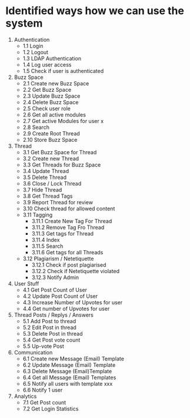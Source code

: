 # Identified ways how we can use the system 

1. Authentication
    * 1.1 Login
    * 1.2 Logout
    * 1.3 LDAP Authentication 
    * 1.4 Log user access
    * 1.5 Check if user is authenticated
2. Buzz Space
    * 2.1 Create new Buzz Space
    * 2.2 Get Buzz Space    
    * 2.3 Update Buzz Space
    * 2.4 Delete Buzz Space
    * 2.5 Check user role
	* 2.6 Get all active modules
    * 2.7 Get active Modules for user x
    * 2.8 Search
	* 2.9 Create Root Thread
	* 2.10 Store Buzz Space
3. Thread
    * 3.1 Get Buzz Space for Thread
    * 3.2 Create new Thread
    * 3.3 Get Threads for Buzz Space
    * 3.4 Update Thread
    * 3.5 Delete Thread
    * 3.6 Close / Lock Thread
    * 3.7 Hide Thread 
    * 3.8 Get Thread Tags 
    * 3.9 Report Thread for review
    * 3.10 Check thread for allowed content
    * 3.11 Tagging
        * 3.11.1 Create New Tag For Thread
        * 3.11.2 Remove Tag Fro Thread
        * 3.11.3 Get tags for Thread
        * 3.11.4 Index
        * 3.11.5 Search
        * 3.11.6 Get tags for all Threads
    *  3.12 Plagiarism / Netetiquette 
        *  3.12.1 Check if post plagiarised 
        *  3.12.2 Check if Netetiquette violated
        *  3.12.3 Notify Admin
4. User Stuff
    * 4.1 Get Post Count of User
    * 4.2 Update Post Count of User
    * 4.3 Increase Number of Upvotes for user
    * 4.4 Get number of Upvotes for user
5. Thread Posts / Replys / Answers 
    * 5.1 Add Post to thread  
    * 5.2 Edit Post in thread
    * 5.3 Delete Post in thread
    * 5.4 Get Post vote count 
    * 5.5 Up-vote Post 
6. Communication
    * 6.1 Create new Message (Email) Template 
    * 6.2 Update Message (Email) Template 
    * 6.3 Delete Message (Email)Template
    * 6.4 Get all Message (Email) Templates
    * 6.5 Notify all users with template xxx
    * 6.6 Notify 1 user 
7. Analytics
    * 7.1 Get Post count 
    * 7.2 Get Login Statistics 
